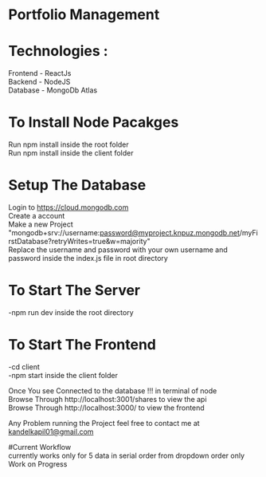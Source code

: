 # Portfolio Management

# Technologies :
  Frontend - ReactJs <br/>
  Backend - NodeJS <br/>
  Database - MongoDb Atlas <br/>

# To Install Node Pacakges

  Run npm install inside the root folder <br/>
  Run npm install inside the client folder <br/>
 
# Setup The Database

  Login to https://cloud.mongodb.com <br/>
  Create a account <br/>
  Make a new Project <br/>
  "mongodb+srv://username:password@myproject.knpuz.mongodb.net/myFirstDatabase?retryWrites=true&w=majority" <br/>
  Replace the username and password with your own username and password inside the index.js file in root directory <br/>

# To Start The Server
 -npm run dev inside the root directory 

# To Start The Frontend
 -cd client <br/>
 -npm start inside the client folder <br/>

Once You see Connected to the database !!! in terminal of node <br/> 
Browse Through http://localhost:3001/shares to view the api <br/>
Browse Through http://localhost:3000/ to view the frontend <br/>

Any Problem running the Project feel free to contact me at kandelkapil01@gmail.com <br/>

#Current Workflow <br/>
currently works only for 5 data in serial order from dropdown order only <br/>
Work on Progress
 


